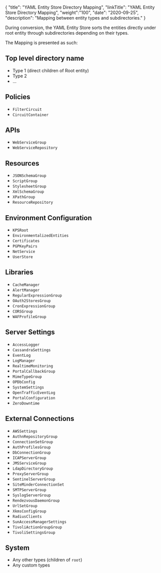 {
"title": "YAML Entity Store Directory Mapping",
"linkTitle": "YAML Entity Store Directory Mapping",
"weight":"100",
"date": "2020-09-25",
"description": "Mapping between entity types and subdirectories."
}

During conversion, the YAML Entity Store sorts the entities directly under root entity through subdirectories depending on their types.

The Mapping is presented as such:

## Top level directory name

* Type 1 (direct children of Root entity)
* Type 2
* ...

## Policies

* `FilterCircuit`
* `CircuitContainer`

## APIs

* `WebServiceGroup`
* `WebServiceRepository`

## Resources

* `JSONSchemaGroup`
* `ScriptGroup`
* `StylesheetGroup`
* `XmlSchemaGroup`
* `XPathGroup`
* `ResourceRepository`

## Environment Configuration

* `KPSRoot`
* `EnvironmentalizedEntities`
* `Certificates`
* `PGPKeyPairs`
* `NetService`
* `UserStore`

## Libraries

* `CacheManager`
* `AlertManager`
* `RegularExpressionGroup`
* `OAuth2StoresGroup`
* `CronExpressionGroup`
* `CORSGroup`
* `WAFProfileGroup`

## Server Settings

* `AccessLogger`
* `CassandraSettings`
* `EventLog`
* `LogManager`
* `RealtimeMonitoring`
* `PortalCallbackGroup`
* `MimeTypeGroup`
* `OPDbConfig`
* `SystemSettings`
* `OpenTrafficEventLog`
* `PortalConfiguration`
* `ZeroDowntime`

## External Connections

* `AWSSettings`
* `AuthnRepositoryGroup`
* `ConnectionSetGroup`
* `AuthProfilesGroup`
* `DbConnectionGroup`
* `ICAPServerGroup`
* `JMSServiceGroup`
* `LdapDirectoryGroup`
* `ProxyServerGroup`
* `SentinelServerGroup`
* `SiteMinderConnectionSet`
* `SMTPServerGroup`
* `SyslogServerGroup`
* `RendezvousDaemonGroup`
* `UrlSetGroup`
* `XkmsConfigGroup`
* `RadiusClients`
* `SunAccessManagerSettings`
* `TivoliActionGroupGroup`
* `TivoliSettingsGroup`

## System

* Any other types (children of `root`)
* Any custom types
